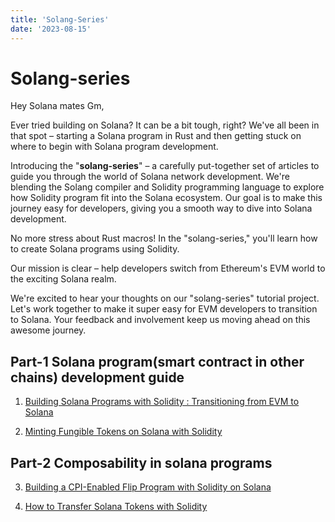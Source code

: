 ```yaml
---
title: 'Solang-Series'
date: '2023-08-15'
---
```


# Solang-series

Hey Solana mates Gm,

Ever tried building on Solana? It can be a bit tough, right? We've all been in that spot – starting a Solana program in Rust and then getting stuck on where to begin with Solana program development.

Introducing the "**solang-series**" – a carefully put-together set of articles to guide you through the world of Solana network development. We're blending the Solang compiler and Solidity programming language to explore how Solidity program fit into the Solana ecosystem. Our goal is to make this journey easy for developers, giving you a smooth way to dive into Solana development.

No more stress about Rust macros! In the "solang-series," you'll learn how to create Solana programs using Solidity.

Our mission is clear – help developers switch from Ethereum's EVM world to the exciting Solana realm.

We're excited to hear your thoughts on our "solang-series" tutorial project. Let's work together to make it super easy for EVM developers to transition to Solana. Your feedback and involvement keep us moving ahead on this awesome journey. 

## Part-1 Solana program(smart contract in other chains) development guide

1. [Building Solana Programs with Solidity : Transitioning from EVM to Solana](https://dev.to/shivamsspirit/minting-fungible-tokens-in-solana-using-solidity-solang-programming-language-50i6)

2. [Minting Fungible Tokens on Solana with Solidity](https://dev.to/shivamsspirit/minting-fungible-tokens-in-solana-using-solidity-solang-programming-languagepart-2-4lbc)

## Part-2 Composability in solana programs

3. [Building a CPI-Enabled Flip Program with Solidity on Solana](https://dev.to/shivamsspirit/seamless-program-composition-calling-between-programs-via-solana-cross-program-invocation-5566)

4. [How to Transfer Solana Tokens with Solidity](https://dev.to/shivamsspirit/how-to-transfer-solana-tokens-with-solidity-355c)